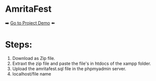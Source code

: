 # AmritaFest
<p> ➡️ <a href="https://drive.google.com/drive/folders/1uNCEMjqDw8qOGSnFeLlvQJaNy5j9X1GA?usp=share_link"> Go to Project Demo</a>  ⬅️</p>

# Steps:
1. Download as Zip file.
2. Extraxt the zip file and paste the file's in htdocs of the xampp folder.
3. Upload the amritafest.sql file in the phpmyadmin server.
4. localhost/file name
